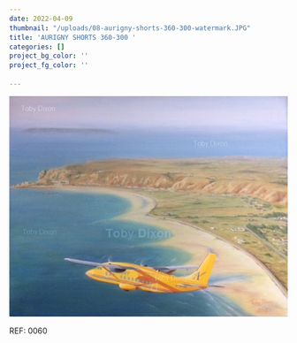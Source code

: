 ```yaml
---
date: 2022-04-09
thumbnail: "/uploads/08-aurigny-shorts-360-300-watermark.JPG"
title: 'AURIGNY SHORTS 360-300 '
categories: []
project_bg_color: ''
project_fg_color: ''

---
```

![](/uploads/08-aurigny-shorts-360-300-watermark.JPG)

REF: 0060